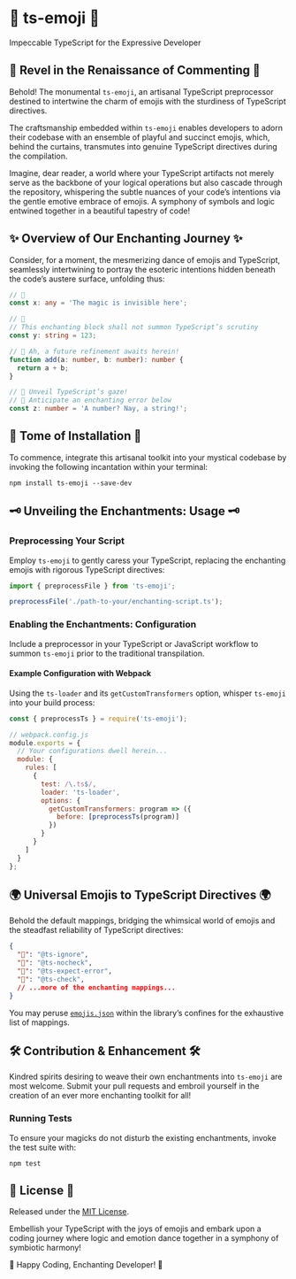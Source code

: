 # 🚀 ts-emoji 🚀

Impeccable TypeScript for the Expressive Developer

## 🎉 Revel in the Renaissance of Commenting 🎉

Behold! The monumental `ts-emoji`, an artisanal TypeScript preprocessor destined to intertwine the charm of emojis with the sturdiness of TypeScript directives.

The craftsmanship embedded within `ts-emoji` enables developers to adorn their codebase with an ensemble of playful and succinct emojis, which, behind the curtains, transmutes into genuine TypeScript directives during the compilation.

Imagine, dear reader, a world where your TypeScript artifacts not merely serve as the backbone of your logical operations but also cascade through the repository, whispering the subtle nuances of your code’s intentions via the gentle emotive embrace of emojis. A symphony of symbols and logic entwined together in a beautiful tapestry of code!

## ✨ Overview of Our Enchanting Journey ✨

Consider, for a moment, the mesmerizing dance of emojis and TypeScript, seamlessly intertwining to portray the esoteric intentions hidden beneath the code’s austere surface, unfolding thus:

```typescript
// 🙉
const x: any = 'The magic is invisible here';

// 🙈
// This enchanting block shall not summon TypeScript’s scrutiny
const y: string = 123;

// 📝 Ah, a future refinement awaits herein!
function add(a: number, b: number): number {
  return a + b;
}

// 👀 Unveil TypeScript’s gaze!
// 🙊 Anticipate an enchanting error below
const z: number = 'A number? Nay, a string!';
```

## 📘 Tome of Installation 📘

To commence, integrate this artisanal toolkit into your mystical codebase by invoking the following incantation within your terminal:

```shell
npm install ts-emoji --save-dev
```

## 🗝️ Unveiling the Enchantments: Usage 🗝️

### Preprocessing Your Script

Employ `ts-emoji` to gently caress your TypeScript, replacing the enchanting emojis with rigorous TypeScript directives:

```typescript
import { preprocessFile } from 'ts-emoji';

preprocessFile('./path-to-your/enchanting-script.ts');
```

### Enabling the Enchantments: Configuration

Include a preprocessor in your TypeScript or JavaScript workflow to summon `ts-emoji` prior to the traditional transpilation.

#### Example Configuration with Webpack

Using the `ts-loader` and its `getCustomTransformers` option, whisper `ts-emoji` into your build process:

```javascript
const { preprocessTs } = require('ts-emoji');

// webpack.config.js
module.exports = {
  // Your configurations dwell herein...
  module: {
    rules: [
      {
        test: /\.ts$/,
        loader: 'ts-loader',
        options: {
          getCustomTransformers: program => ({
            before: [preprocessTs(program)]
          })
        }
      }
    ]
  }
};
```

## 🌍 Universal Emojis to TypeScript Directives 🌍

Behold the default mappings, bridging the whimsical world of emojis and the steadfast reliability of TypeScript directives:

```json
{
  "🙉": "@ts-ignore",
  "🙈": "@ts-nocheck",
  "🙊": "@ts-expect-error",
  "👀": "@ts-check",
  // ...more of the enchanting mappings...
}
```

You may peruse [`emojis.json`](./src/emojis.json) within the library’s confines for the exhaustive list of mappings.

## 🛠️ Contribution & Enhancement 🛠️

Kindred spirits desiring to weave their own enchantments into `ts-emoji` are most welcome. Submit your pull requests and embroil yourself in the creation of an ever more enchanting toolkit for all!

### Running Tests

To ensure your magicks do not disturb the existing enchantments, invoke the test suite with:

```shell
npm test
```

## 📜 License 📜

Released under the [MIT License](LICENSE).

Embellish your TypeScript with the joys of emojis and embark upon a coding journey where logic and emotion dance together in a symphony of symbiotic harmony!

🚀 Happy Coding, Enchanting Developer! 🚀
